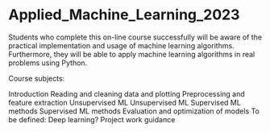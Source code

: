 # Applied_Machine_Learning_2023

Students who complete this on-line course successfully will be aware of the practical implementation
and usage of machine learning algorithms. Furthermore, they will be able to apply machine
learning algorithms in real problems using Python.

Course subjects:

Introduction
Reading and cleaning data and plotting
Preprocessing and feature extraction
Unsupervised ML
Unsupervised ML
Supervised ML methods
Supervised ML methods
Evaluation and optimization of models
To be defined: Deep learning?
Project work guidance
